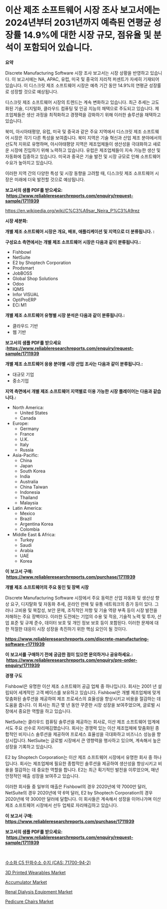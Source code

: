 <p><h1>이산 제조 소프트웨어 시장 조사 보고서에는 2024년부터 2031년까지 예측된 연평균 성장률 14.9%에 대한 시장 규모, 점유율 및 분석이 포함되어 있습니다.</h1></p><p><strong>요약</strong></p>
<p><p>Discrete Manufacturing Software 시장 조사 보고서는 시장 상황을 반영하고 있습니다. 이 보고서에는 NA, APAC, 유럽, 미국 및 중국의 지리적 퍼센트가 자세히 기재되어 있습니다. 이 디스크릿 제조 소프트웨어 시장은 예측 기간 동안 14.9%의 연평균 성장률로 성장할 것으로 예상됩니다.</p><p>디스크릿 제조 소프트웨어 시장의 트렌드는 계속 변화하고 있습니다. 최근 추세는 고도화된 기술, 디지털화, 클라우드 컴퓨팅 및 인공 지능의 채택으로 주도되고 있습니다. 제조업체들은 생산 과정을 최적화하고 경쟁력을 강화하기 위해 이러한 솔루션을 채택하고 있습니다.</p><p>북미, 아시아태평양, 유럽, 미국 및 중국과 같은 주요 지역에서 디스크릿 제조 소프트웨어 시장은 각기 다른 특성을 보여줍니다. 북미 지역은 기술 혁신과 산업 제조 분야에서의 선도적 지위로 유명하며, 아시아태평양 지역은 제조업체들이 생산성을 극대화하고 새로운 시장에 진입하기 위해 노력하고 있습니다. 유럽은 제조업체들이 지속 가능한 생산 및 자동화에 집중하고 있습니다. 미국과 중국은 기술 발전 및 시장 규모로 인해 소프트웨어 수요가 높아지고 있습니다. </p><p>이러한 지역 간의 다양한 특성 및 시장 동향을 고려할 때, 디스크릿 제조 소프트웨어 시장은 미래에 더욱 발전할 것으로 예상됩니다.</p></p>
<p><strong>보고서의 샘플 PDF를 받으세요: &nbsp;<a href="https://www.reliableresearchreports.com/enquiry/request-sample/1711939">https://www.reliableresearchreports.com/enquiry/request-sample/1711939</a></strong></p>
<p><a href="https://en.wikipedia.org/wiki/C%C3%A9sar_Neira_P%C3%A9rez">https://en.wikipedia.org/wiki/C%C3%A9sar_Neira_P%C3%A9rez</a></p>
<p><strong>시장 세분화:</strong></p>
<p><strong> 개별 제조 소프트웨어 시장은 개요, 배포, 애플리케이션 및 지역으로 더 분류됩니다. :</strong></p>
<p><strong>구성요소 측면에서는 개별 제조 소프트웨어 시장은 다음과 같이 분류됩니다.:</strong></p>
<p><ul><li>Fishbowl</li><li>NetSuite</li><li>E2 by Shoptech Corporation</li><li>Prodsmart</li><li>JobBOSS</li><li>Global Shop Solutions</li><li>Odoo</li><li>IQMS</li><li>Infor VISUAL</li><li>OptiProERP</li><li>ECi M1</li></ul></p>
<p><strong> 개별 제조 소프트웨어 유형별 시장 분석은 다음과 같이 분류됩니다.:</strong></p>
<p><ul><li>클라우드 기반</li><li>웹 기반</li></ul></p>
<p><strong>보고서의 샘플 PDF를 받으세요 :<a href="https://www.reliableresearchreports.com/enquiry/request-sample/1711939">https://www.reliableresearchreports.com/enquiry/request-sample/1711939</a></strong></p>
<p><strong> 개별 제조 소프트웨어 응용 분야별 시장 산업 조사는 다음과 같이 분류됩니다.:</strong></p>
<p><ul><li>대규모 기업</li><li>중소기업</li></ul></p>
<p><strong>지역 측면에서 개별 제조 소프트웨어 지역별로 이용 가능한 시장 플레이어는 다음과 같습니다.:</strong></p>
<p><ul>
    <li>
        North America:
        <ul>
            <li>United States</li>
            <li>Canada</li>
        </ul>
    </li>
    <li>
        Europe:
        <ul>
            <li>Germany</li>
            <li>France</li>
            <li>U.K.</li>
            <li>Italy</li>
            <li>Russia</li>
        </ul>
    </li>
    <li>
        Asia-Pacific:
        <ul>
            <li>China</li>
            <li>Japan</li>
            <li>South Korea</li>
            <li>India</li>
            <li>Australia</li>
            <li>China Taiwan</li>
            <li>Indonesia</li>
            <li>Thailand</li>
            <li>Malaysia</li>
        </ul>
    </li>
    <li>
        Latin America:
        <ul>
            <li>Mexico</li>
            <li>Brazil</li>
            <li>Argentina Korea</li>
            <li>Colombia</li>
        </ul>
    </li>
    <li>
        Middle East & Africa:
        <ul>
            <li>Turkey</li>
            <li>Saudi</li>
            <li>Arabia</li>
            <li>UAE</li>
            <li>Korea</li>
        </ul>
    </li>
    </ul></p>
<p><strong>이 보고서 구매: &nbsp;<a href="https://www.reliableresearchreports.com/purchase/1711939">https://www.reliableresearchreports.com/purchase/1711939</a></strong></p>
<p><strong>개별 제조 소프트웨어의 주요 동인 및 장벽 시장</strong></p>
<p><p>Discrete Manufacturing Software 시장에서 주요 동력은 산업 자동화 및 생산성 향상 요구, 디지턀화 및 자동화 추세, 온라인 판매 및 유통 네트워크의 증가 등이 있다. 그러나 고비용 및 복잡성, 보안 문제, 조직적인 저항 및 기술 역량 부족 등이 시장 발전을 저해하는 주요 장벽이다. 이러한 도전에는 기업의 수용 및 적응, 기술적 노력 및 투자, 산업 표준 및 규제 준수, 데이터 보호 및 개인 정보 보호 등이 포함된다. 이러한 문제에 대한 적절한 대응이 시장 성장을 촉진하기 위한 핵심 요인이 될 것이다.</p></p>
<p><strong><a href="https://www.reliableresearchreports.com/discrete-manufacturing-software-r1711939">https://www.reliableresearchreports.com/discrete-manufacturing-software-r1711939</a></strong></p>
<p><strong>이 보고서를 구매하기 전에 궁금한 점이 있으면 문의하거나 공유하세요.: &nbsp;<a href="https://www.reliableresearchreports.com/enquiry/pre-order-enquiry/1711939">https://www.reliableresearchreports.com/enquiry/pre-order-enquiry/1711939</a></strong></p>
<p><strong>경쟁 구도</strong></p>
<p><p>Fishbowl은 유명한 이산 제조 소프트웨어 공급 업체 중 하나입니다. 회사는 2001 년 설립되어 세계적인 고객 베이스를 보유하고 있습니다. Fishbowl은 개별 제조업체에 맞게 맞춤화된 솔루션을 제공하여 제조 프로세스의 효율성을 향상시키고 비용을 절감하는 데 도움을 줍니다. 이 회사는 최근 몇 년 동안 꾸준한 시장 성장을 보여주었으며, 글로벌 시장에서 중요한 역할을 하고 있습니다.</p><p>NetSuite는 클라우드 컴퓨팅 솔루션을 제공하는 회사로, 이산 제조 소프트웨어 업계에서도 주요 선수로 자리매김했습니다. 회사는 경쟁력 있는 이산 제조업체에 맞춤화된 종합적인 비지니스 솔루션을 제공하여 프로세스 효율성을 극대화하고 비즈니스 성능을 향상시킵니다. NetSuite는 글로벌 시장에서 큰 영향력을 행사하고 있으며, 계속해서 높은 성장을 기록하고 있습니다.</p><p>E2 by Shoptech Corporation는 이산 제조 소프트웨어 시장에서 유명한 회사 중 하나입니다. 회사는 제조업체에 필요한 종합적인 솔루션을 제공하여 생산성을 향상시키고 비용을 절감하는 데 중요한 역할을 합니다. E2는 최근 획기적인 발전을 이루었으며, 매년 안정적인 매출 성장을 보여주고 있습니다.</p><p>이러한 회사들 중 일부의 매출은 Fishbowl의 경우 2020년에 약 7000만 달러, NetSuite의 경우 2020년에 약 6억 달러, E2 by Shoptech Corporation의 경우 2020년에 약 3000만 달러에 달합니다. 이 회사들은 계속해서 성장을 이어나가며 이산 제조 소프트웨어 시장에서 선두 업체로 자리매김하고 있습니다.</p></p>
<p><strong>이 보고서 구매: &nbsp; <a href="https://www.reliableresearchreports.com/purchase/1711939">https://www.reliableresearchreports.com/purchase/1711939</a></strong></p>
<p><strong>보고서의 샘플 PDF를 받으세요: &nbsp;<a href="https://www.reliableresearchreports.com/enquiry/request-sample/1711939">https://www.reliableresearchreports.com/enquiry/request-sample/1711939</a></strong><strong></strong></p>
<p>&nbsp;</p>
<p><p><a href="https://github.com/lkwggful07722/Market-Research-Report-List-2/blob/main/4861358167725.md">수소화 C5 탄화수소 수지 (CAS: 71700-94-2)</a></p><p><a href="https://issuu.com/reportprime-2/docs/3d-printed-wearables-market-size-2030.pptx">3D Printed Wearables Market</a></p><p><a href="https://issuu.com/reportprime-2/docs/accumulator-market-size-2030.pptx">Accumulator Market</a></p><p><a href="https://www.linkedin.com/pulse/renal-dialysis-equipment-market-key-successful-business-strategy-ghjqe">Renal Dialysis Equipment Market</a></p><p><a href="https://github.com/kumertitash/Market-Research-Report-List-1/blob/main/pedicure-chairs-market.md">Pedicure Chairs Market</a></p></p>